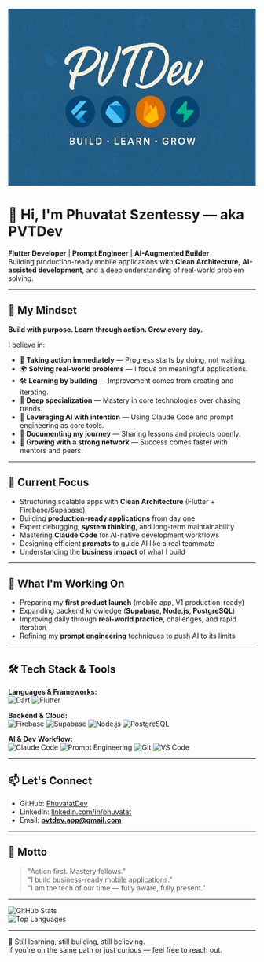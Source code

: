 <p align="center">
    <img src="https://github.com/PhuvatatDev/PhuvatatDev/raw/main/banier%20pvtdev%20(2).png" alt="PVTDev Banner" width="1050" height="360"/>
</p>


# 👋 Hi, I'm **Phuvatat Szentessy** — aka **PVTDev**  

**Flutter Developer** | **Prompt Engineer** | **AI-Augmented Builder**  
Building production-ready mobile applications with **Clean Architecture**, **AI-assisted development**, and a deep understanding of real-world problem solving.

---

## 🧠 My Mindset  
**Build with purpose. Learn through action. Grow every day.**  

I believe in:  
- 🚀 **Taking action immediately** — Progress starts by doing, not waiting.  
- 🌍 **Solving real-world problems** — I focus on meaningful applications.  
- 🛠 **Learning by building** — Improvement comes from creating and iterating.  
- 🎯 **Deep specialization** — Mastery in core technologies over chasing trends.  
- 🤖 **Leveraging AI with intention** — Using Claude Code and prompt engineering as core tools.  
- 📓 **Documenting my journey** — Sharing lessons and projects openly.  
- 🤝 **Growing with a strong network** — Success comes faster with mentors and peers.  

---

## 🎯 Current Focus  
- Structuring scalable apps with **Clean Architecture** (Flutter + Firebase/Supabase)  
- Building **production-ready applications** from day one  
- Expert debugging, **system thinking**, and long-term maintainability  
- Mastering **Claude Code** for AI-native development workflows  
- Designing efficient **prompts** to guide AI like a real teammate  
- Understanding the **business impact** of what I build  

---

## 🌱 What I'm Working On  
- Preparing my **first product launch** (mobile app, V1 production-ready)  
- Expanding backend knowledge (**Supabase, Node.js, PostgreSQL**)  
- Improving daily through **real-world practice**, challenges, and rapid iteration  
- Refining my **prompt engineering** techniques to push AI to its limits  

---

## 🛠️ Tech Stack & Tools  

**Languages & Frameworks:**  
![Dart](https://img.shields.io/badge/Dart-0175C2?style=for-the-badge&logo=dart&logoColor=white) 
![Flutter](https://img.shields.io/badge/Flutter-02569B?style=for-the-badge&logo=flutter&logoColor=white)  

**Backend & Cloud:**  
![Firebase](https://img.shields.io/badge/Firebase-FFCA28?style=for-the-badge&logo=firebase&logoColor=black) 
![Supabase](https://img.shields.io/badge/Supabase-3ECF8E?style=for-the-badge&logo=supabase&logoColor=white) 
![Node.js](https://img.shields.io/badge/Node.js-339933?style=for-the-badge&logo=nodedotjs&logoColor=white) 
![PostgreSQL](https://img.shields.io/badge/PostgreSQL-4169E1?style=for-the-badge&logo=postgresql&logoColor=white)  

**AI & Dev Workflow:**  
![Claude Code](https://img.shields.io/badge/Claude_Code-000000?style=for-the-badge&logo=Anthropic&logoColor=white) 
![Prompt Engineering](https://img.shields.io/badge/Prompt_Engineering-FF4500?style=for-the-badge) 
![Git](https://img.shields.io/badge/Git-F05032?style=for-the-badge&logo=git&logoColor=white) 
![VS Code](https://img.shields.io/badge/VS_Code-007ACC?style=for-the-badge&logo=visualstudiocode&logoColor=white)


---

## 📫 Let's Connect  
- GitHub: [PhuvatatDev](https://github.com/PhuvatatDev)  
- LinkedIn: [linkedin.com/in/phuvatat](https://linkedin.com/in/phuvatat)  
- Email: **pvtdev.app@gmail.com**  

---

## 🚀 Motto  
> "Action first. Mastery follows."  
> "I build business-ready mobile applications."  
> "I am the tech of our time — fully aware, fully present."

---

![GitHub Stats](https://github-readme-stats.vercel.app/api?username=PhuvatatDev&show_icons=true&theme=radical&hide_title=true)  
![Top Languages](https://github-readme-stats.vercel.app/api/top-langs/?username=PhuvatatDev&layout=compact&theme=radical)

---

🔧 Still learning, still building, still believing.  
If you're on the same path or just curious — feel free to reach out.



